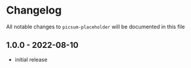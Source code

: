 # Changelog

All notable changes to `picsum-placeholder` will be documented in this file

## 1.0.0 - 2022-08-10

- initial release
